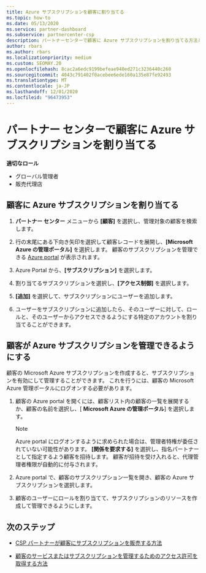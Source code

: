 ```yaml
---
title: Azure サブスクリプションを顧客に割り当てる
ms.topic: how-to
ms.date: 05/13/2020
ms.service: partner-dashboard
ms.subservice: partnercenter-csp
description: パートナーセンターで顧客に Azure サブスクリプションを割り当てる方法と、顧客が自分のサブスクリプションを管理できるようにする方法について説明します。
author: rbars
ms.author: rbars
ms.localizationpriority: medium
ms.custom: SEOMAY.20
ms.openlocfilehash: 8cac2a6edc9199befeae940ed271c3236440c260
ms.sourcegitcommit: 4043c791402f0acebee6ede160a135e87fe92493
ms.translationtype: MT
ms.contentlocale: ja-JP
ms.lasthandoff: 12/01/2020
ms.locfileid: "96473953"
---
```

# <a name="assigning-azure-subscriptions-to-customers-in-partner-center"></a>パートナー センターで顧客に Azure サブスクリプションを割り当てる

**適切なロール**

- グローバル管理者
- 販売代理店

## <a name="assign-azure-subscriptions-to-your-customers"></a>顧客に Azure サブスクリプションを割り当てる

1. **パートナー センター** メニューから **[顧客]** を選択し、管理対象の顧客を検索します。

2. 行の末尾にある下向き矢印を選択して顧客レコードを展開し、**[Microsoft Azure の管理ポータル]** を選択します。 顧客のサブスクリプションを管理できる [Azure portal](https://portal.azure.com/) が表示されます。

3. Azure Portal から、**[サブスクリプション]** を選択します。

4. 割り当てるサブスクリプションを選択し、**[アクセス制御]** を選択します。

5. **[追加]** を選択して、サブスクリプションにユーザーを追加します。 

6. ユーザーをサブスクリプションに追加したら、そのユーザーに対して、ロールと、そのユーザーからアクセスできるようにする特定のアカウントを割り当てることができます。

## <a name="enable-customers-to-manage-their-azure-subscriptions"></a>顧客が Azure サブスクリプションを管理できるようにする

顧客の Microsoft Azure サブスクリプションを作成すると、サブスクリプションを有効にして管理することができます。 これを行うには、顧客の Microsoft Azure 管理ポータルにログオンする必要があります。 

1. 顧客の Azure portal を開くには、顧客リスト内の顧客の一覧を展開するか、顧客の名前を選択し、[ **Microsoft Azure の管理ポータル**] を選択します。

   > [!NOTE]  
   > Azure portal にログオンするように求められた場合は、管理者特権が委任されていない可能性があります。 **[関係を要求する]** を選択し、指名パートナーとして指定するよう顧客を招待します。 顧客が招待を受け入れると、代理管理者権限が自動的に付与されます。

2. Azure portal で、顧客のサブスクリプション一覧を開き、顧客の Azure サブスクリプションを選択します。

3. 顧客のユーザーにロールを割り当てて、サブスクリプションのリソースを作成して管理できるようにします。

## <a name="next-steps"></a>次のステップ

- [CSP パートナーが顧客にサブスクリプションを販売する方法](customer-subscriptions.md)

- [顧客のサービスまたはサブスクリプションを管理するためのアクセス許可を取得する方法](customers-revoke-admin-privileges.md)
